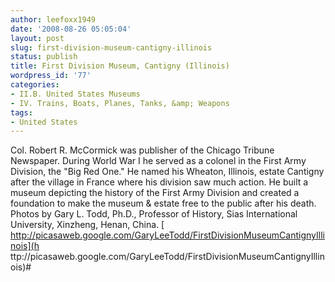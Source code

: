 ```yaml
---
author: leefoxx1949
date: '2008-08-26 05:05:04'
layout: post
slug: first-division-museum-cantigny-illinois
status: publish
title: First Division Museum, Cantigny (Illinois)
wordpress_id: '77'
categories:
- II.B. United States Museums
- IV. Trains, Boats, Planes, Tanks, &amp; Weapons
tags:
- United States
---
```


Col. Robert R. McCormick was publisher of the Chicago Tribune Newspaper.
During World War I he served as a colonel in the First Army Division, the "Big
Red One." He named his Wheaton, Illinois, estate Cantigny after the village in
France where his division saw much action. He built a museum depicting the
history of the First Army Division and created a foundation to make the museum
& estate free to the public after his death. Photos by Gary L. Todd, Ph.D.,
Professor of History, Sias International University, Xinzheng, Henan, China. [
http://picasaweb.google.com/GaryLeeTodd/FirstDivisionMuseumCantignyIllinois](h
ttp://picasaweb.google.com/GaryLeeTodd/FirstDivisionMuseumCantignyIllinois)#


